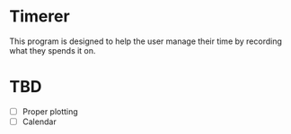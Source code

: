 # Timerer

This program is designed to help the user manage their time by recording what they spends it on.

# TBD
- [ ] Proper plotting 
- [ ] Calendar
